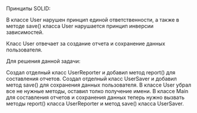 Принципы SOLID:

В классе User нарушен принцип единой ответственности, а также в методе save() класса User нарушается принцип инверсии зависимостей.

Класс User отвечает за создание отчета и сохранение данных пользователя.

Для решения данной задачи:

Создал отделный класс UserReporter и добавил метод report() для составления отчетов.
Создал отделный класс UserSaver и добавил метод save() для сохранения данных пользователя.
В классе User убрал все не нужные методы, оставил толко получение имени.
В классе Main для составления отчетов и сохранения данных теперь нужно вызвать методы report() класса UserReporter и метод save() класса UserSaver.